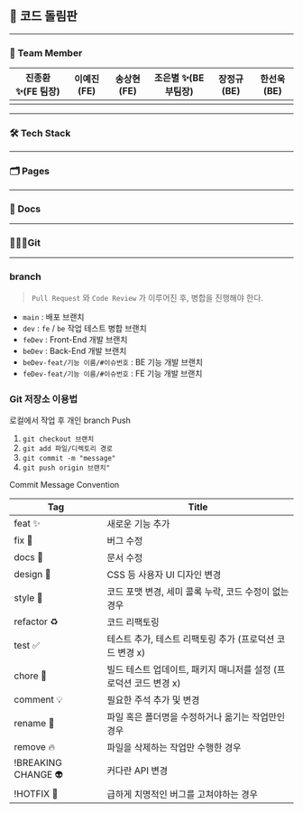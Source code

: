 ## 🎯 코드 돌림판

<hr>

### 🐼 Team Member

| 진종환 ✨(FE 팀장) | 이예진 (FE) | 송상현 (FE) | 조은별 ✨(BE 부팀장) | 장정규 (BE) | 한선욱 (BE) |
| ------------------ | ----------- | ----------- | -------------------- | ----------- | ----------- |
|                    |             |             |                      |             |             |

<hr>

### 🛠️ Tech Stack

<hr>

### 🗂️ Pages

<hr>

### 📃 Docs

<hr>

### 🧑🏻‍💻Git

 <hr>

### branch

> `Pull Request` 와 `Code Review` 가 이루어진 후, 병합을 진행해야 한다.

- `main` : 배포 브랜치
- `dev` : `fe` / `be` 작업 테스트 병합 브랜치
- `feDev` : Front-End 개발 브랜치
- `beDev` : Back-End 개발 브랜치
- `beDev-feat/기능 이름/#이슈번호` : BE 기능 개발 브랜치
- `feDev-feat/기능 이름/#이슈번호` : FE 기능 개발 브랜치

### Git 저장소 이용법

로컬에서 작업 후 개인 branch Push

1. `git checkout 브랜치`
2. `git add 파일/디렉토리 경로`
3. `git commit -m "message"`
4. `git push origin 브랜치"`

Commit Message Convention

| Tag                 | Title                                                             |
| ------------------- | ----------------------------------------------------------------- |
| feat ✨             | 새로운 기능 추가                                                  |
| fix 🐛              | 버그 수정                                                         |
| docs 📝             | 문서 수정                                                         |
| design 💄           | CSS 등 사용자 UI 디자인 변경                                      |
| style 💄            | 코드 포맷 변경, 세미 콜록 누락, 코드 수정이 없는 경우             |
| refactor ♻️         | 코드 리팩토링                                                     |
| test ✅             | 테스트 추가, 테스트 리팩토링 추가 (프로덕션 코드 변경 x)          |
| chore 👷            | 빌드 테스트 업데이트, 패키지 매니저를 설정 (프로덕션 코드 변경 x) |
| comment 💡          | 필요한 주석 추가 및 변경                                          |
| rename 🚚           | 파일 혹은 폴더명을 수정하거나 옮기는 작업만인 경우                |
| remove 🔥           | 파일을 삭제하는 작업만 수행한 경우                                |
| !BREAKING CHANGE 👽 | 커다란 API 변경                                                   |
| !HOTFIX 🐛          | 급하게 치명적인 버그를 고쳐야하는 경우                            |
